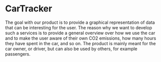 # CarTracker
The goal with our product is to provide a graphical representation of data that can be interesting for the user. The reason why we want to develop such a services is to provide a general overview over how we use the car and to make the user aware of their own CO2 emissions, how many hours they have spent in the car, and so on. The product is mainly meant for the car owner, or driver, but can also be used by others, for example passengers.


